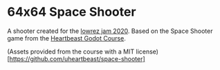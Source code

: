 # 64x64 Space Shooter
A shooter created for the [lowrez jam 2020](https://itch.io/jam/lowrezjam-2020).
Based on the Space Shooter game from the [Heartbeast Godot Course](https://courses.heartgamedev.com/p/1-bit-godot-course-by-heartbeast).

(Assets provided from the course with a MIT license)[https://github.com/uheartbeast/space-shooter]
